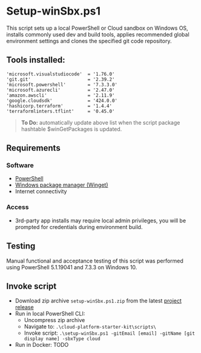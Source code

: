 # Setup-winSbx.ps1

This script sets up a local PowerShell or Cloud sandbox on Windows OS, installs commonly used dev and build tools, applies recommended global environment settings and clones the specified git code repository. 


## Tools installed:

    'microsoft.visualstudiocode'  = '1.76.0'
    'git.git'                     = '2.39.2'
    'microsoft.powershell'        = '7.3.3.0'
    'microsoft.azurecli'          = '2.47.0'
    'amazon.awscli'               = '2.11.9'
    'google.cloudsdk'             = '424.0.0'
    'hashicorp.terraform'         = '1.4.4'
    'terraformlinters.tflint'     = '0.45.0'

> **To Do:** automatically update above list when the script package hashtable $winGetPackages is updated. 

## Requirements

### Software

* [PowerShell](https://learn.microsoft.com/en-us/powershell/)
* [Windows package manager (Winget)](https://learn.microsoft.com/en-us/windows/package-manager/)
* Internet connectivity

### Access

* 3rd-party app installs may require local admin privileges, you will be prompted for credentials during environment build.

## Testing

Manual functional and acceptance testing of this script was performed using PowerShell 5.1.19041 and 7.3.3 on Windows 10.

## Invoke script
* Download zip archive `setup-winSbx.ps1.zip` from the latest [project release](https://github.com/x0techdad/cloud-platform-starter-kit/releases)
* Run in local PowerShell CLI:
  * Uncompress zip archive
  * Navigate to: `.\cloud-platform-starter-kit\scripts\`
  * Invoke script: `.\setup-winSbx.ps1 -gitEmail [email] -gitName [git display name] -sbxType cloud`
* Run in Docker: TODO